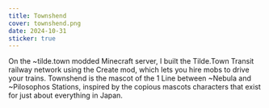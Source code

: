 ```yaml
---
title: Townshend
cover: townshend.png
date: 2024-10-31
sticker: true
---
```

On the ~tilde.town modded Minecraft server, I built the Tilde.Town Transit railway network using the Create mod, which lets you hire mobs to drive your trains. Townshend is the mascot of the 1 Line between ~Nebula and ~Pilosophos Stations, inspired by the copious mascots characters that exist for just about everything in Japan.
